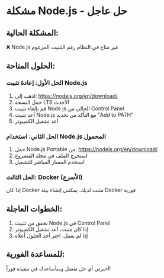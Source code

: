 # مشكلة Node.js - حل عاجل

## المشكلة الحالية:
❌ Node.js غير متاح في النظام رغم التثبيت المزعوم

## الحلول المتاحة:

### الحل الأول: إعادة تثبيت Node.js
1. اذهب إلى: https://nodejs.org/en/download/
2. حمل النسخة LTS الأحدث
3. قم بإلغاء تثبيت Node.js الحالي من Control Panel
4. أعد تثبيت Node.js مع التأكد من تحديد "Add to PATH"
5. أعد تشغيل الكمبيوتر

### الحل الثاني: استخدام Node.js المحمول
1. حمل Node.js Portable من: https://nodejs.org/en/download/
2. استخرج الملف في مجلد المشروع
3. استخدم المسار المباشر للتشغيل

### الحل الثالث: Docker (الأسرع)
إذا كان Docker مثبت لديك، يمكنني إنشاء بيئة Docker فورية

## الخطوات العاجلة:
1. تحقق من تثبيت Node.js في Control Panel
2. إذا كان مثبت، أعد تشغيل الكمبيوتر
3. إذا لم يعمل، اختر أحد الحلول أعلاه

## للمساعدة الفورية:
أخبرني أي حل تفضل وسأساعدك في تنفيذه فوراً!
